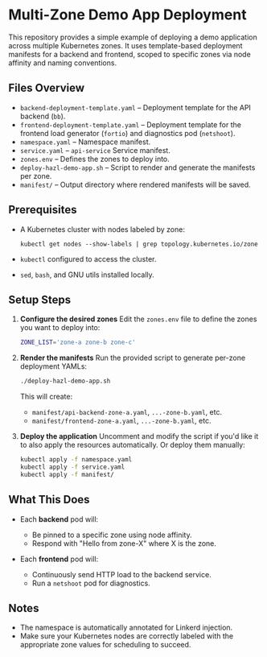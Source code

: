 # Multi-Zone Demo App Deployment

This repository provides a simple example of deploying a demo application across multiple Kubernetes zones. It uses template-based deployment manifests for a backend and frontend, scoped to specific zones via node affinity and naming conventions.

## Files Overview

* `backend-deployment-template.yaml` – Deployment template for the API backend (`bb`).
* `frontend-deployment-template.yaml` – Deployment template for the frontend load generator (`fortio`) and diagnostics pod (`netshoot`).
* `namespace.yaml` – Namespace manifest.
* `service.yaml` – `api-service` Service manifest.
* `zones.env` – Defines the zones to deploy into.
* `deploy-hazl-demo-app.sh` – Script to render and generate the manifests per zone.
* `manifest/` – Output directory where rendered manifests will be saved.

## Prerequisites

* A Kubernetes cluster with nodes labeled by zone:

  ```
  kubectl get nodes --show-labels | grep topology.kubernetes.io/zone
  ```
* `kubectl` configured to access the cluster.
* `sed`, `bash`, and GNU utils installed locally.

## Setup Steps

1. **Configure the desired zones**
   Edit the `zones.env` file to define the zones you want to deploy into:

   ```bash
   ZONE_LIST='zone-a zone-b zone-c'
   ```

2. **Render the manifests**
   Run the provided script to generate per-zone deployment YAMLs:

   ```bash
   ./deploy-hazl-demo-app.sh
   ```

   This will create:

   * `manifest/api-backend-zone-a.yaml`, `...-zone-b.yaml`, etc.
   * `manifest/frontend-zone-a.yaml`, `...-zone-b.yaml`, etc.

3. **Deploy the application**
   Uncomment and modify the script if you'd like it to also apply the resources automatically. Or deploy them manually:

   ```bash
   kubectl apply -f namespace.yaml
   kubectl apply -f service.yaml
   kubectl apply -f manifest/
   ```

## What This Does

* Each **backend** pod will:

  * Be pinned to a specific zone using node affinity.
  * Respond with "Hello from zone-X" where X is the zone.
* Each **frontend** pod will:

  * Continuously send HTTP load to the backend service.
  * Run a `netshoot` pod for diagnostics.

## Notes

* The namespace is automatically annotated for Linkerd injection.
* Make sure your Kubernetes nodes are correctly labeled with the appropriate zone values for scheduling to succeed.

